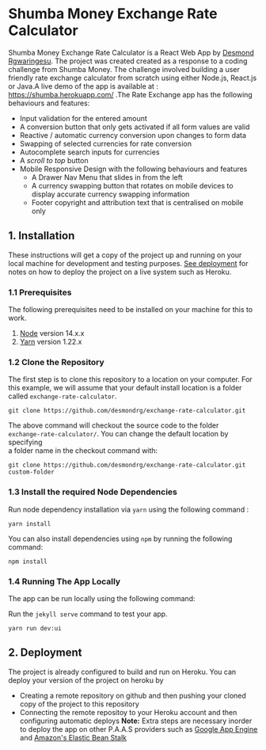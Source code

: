 
# Shumba Money Exchange Rate Calculator
  
Shumba Money Exchange Rate Calculator is a React Web App by [Desmond Rgwaringesu](https://zw.linkedin.com/in/desmond-rgwaringesu-83595798). The project was created created as a response to a coding challenge from Shumba Money. The challenge involved building a user friendly rate exchange calculator from scratch using either Node.js, React.js or Java.A live demo of the app is available at : https://shumba.herokuapp.com/
.The Rate Exchange app has the following behaviours and features:  
 - Input validation for the entered amount  
- A conversion button that only gets activated if all form values are valid   
- Reactive / automatic currency conversion upon changes to form data  
- Swapping of selected currencies for rate conversion  
- Autocomplete search inputs for currencies 
- A *scroll to top* button 
- Mobile Responsive Design with the following behaviours and features  
	- A Drawer Nav Menu that slides in from the left  
	- A currency swapping button that rotates on mobile devices to display accurate currency swapping information  
	- Footer copyright and attribution text that is centralised on mobile only

## 1. Installation  
  
These instructions will get a copy of the project up and running on your  
local machine for development and testing purposes. [See deployment][deploy]  for notes on how to deploy the project on a live system such as Heroku.  
  
### 1.1 Prerequisites  
  
The following prerequisites need to be installed on your machine for this to  
work.  
  
 1. [Node][nodejs] version 14.x.x
 2. [Yarn][yarn] version  1.22.x

### 1.2 Clone the Repository  
  
The first step is to clone this repository to a location on your computer. For  
this example, we will assume that your default install location is a folder  
called `exchange-rate-calculator`.  
  
```console  
git clone https://github.com/desmondrg/exchange-rate-calculator.git  
```
 The above command will checkout the source code to the folder  
`exchange-rate-calculator/`. You can change the default location by specifying  
a folder name in the checkout command with:  
  
```console  
git clone https://github.com/desmondrg/exchange-rate-calculator.git custom-folder 
```

### 1.3 Install the required Node Dependencies
  Run node dependency installation via `yarn` using the following command :
  
```console  
yarn install
```
You can also install dependencies using `npm` by running the following command:

```console  
npm install
```
### 1.4 Running The App Locally  

The app can be run locally using the following command:  
  
Run the `jekyll serve` command to test your app.

```console  
yarn run dev:ui
```
## 2. Deployment  
  The project is already configured to build and run on Heroku. You can deploy your version of the project on heroku by
 - Creating a remote repository on github and then pushing your cloned copy of the project to this repository
 - Connecting the remote repositoy to your Heroku account and then configuring automatic deploys
**Note:** Extra steps are necessary inorder to deploy the app on other P.A.A.S providers such as [Google App Engine][googleApp] and [Amazon's Elastic Bean Stalk][elasticBean]
  

[deploy]: ##2-deployment
[nodejs]: https://nodejs.org/en/
[yarn]: https://yarnpkg.com/
[googleApp]: https://cloud.google.com/appengine
[elasticBean]: https://aws.amazon.com/elasticbeanstalk/